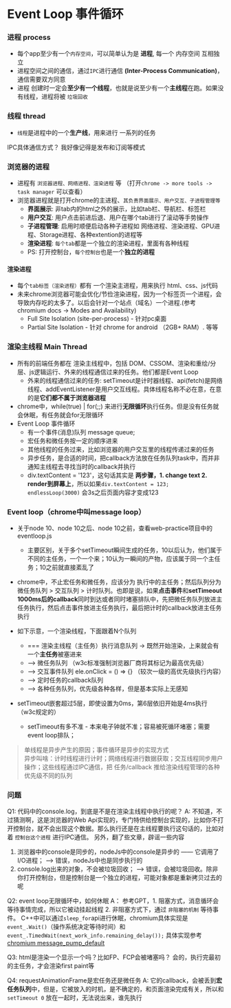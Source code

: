 # Event Loop 事件循环

### 进程 process
- 每个app至少有一个`内存空间`，可以简单认为是 **进程**, 每一个 内存空间 互相独立
- 进程空间之间的通信，通过`IPC`进行通信 **(Inter-Process Communication)**， 通信需要双方同意
- 进程 创建时一定会**至少有一个线程**，也就是说至少有一个**主线程**在跑。如果没有线程，进程将被 `垃圾回收`


### 线程 thread
- `线程`是进程中的一个**生产线**，用来进行 一系列的任务


IPC具体通信方式？
我好像记得是发布和订阅等模式


### 浏览器的进程
- 进程有 `浏览器进程、网络进程、渲染进程` 等 （打开`chrome -> more tools -> task manager` 可以查看）
- 浏览器进程就是打开chrome的主进程、`其负责界面展示、用户交互、子进程管理等`
  - **界面展示**: 非tab内的html之外的展示，比如tab栏、导航栏、标签栏
  - **用户交互**: 用户点击前进后退、用户在哪个tab进行了滚动等手势操作
  - **子进程管理**: 启用时顺便启动各种子进程如 网络进程、渲染进程、GPU进程、Storage进程、各种extention的进程等
  - **渲染进程**: `每个tab`都是一个独立的渲染进程，里面有各种线程
  - PS: 打开控制台，`每个控制台`也是一个**独立的进程**

#### 渲染进程
- 每个`tab标签（渲染进程）`都有 一个渲染主进程，用来执行 html、css、js代码
- 未来chrome浏览器可能会优化/节俭渲染进程，因为一个标签页一个进程，会导致内存吃的太多了。以后会针对一个站点（域名）一个进程.(参考chromium docs -> Modes and Availability)
  - Full Site Isolation (site-per-process) - 针对pc桌面
  - Partial Site Isolation - 针对 chrome for android （2GB+ RAM）. 等等


### 渲染主线程 Main Thread
- 所有的前端任务都在 渲染主线程中，包括 DOM、CSSOM、渲染和重绘/分层、js逻辑运行、外来的线程通信过来的任务。他们都是Event Loop
  - 外来的线程通信过来的任务: setTimeout是计时器线程、api(fetch)是网络线程、addEventListener是用户交互线程。具体线程名称不必在意，在意的是**它们都不属于浏览器进程**
- chrome中，while(true) | for(;;) 来进行**无限循环**执行任务。但是没有任务就会休眠，有任务就会for无限循环
- Event Loop 事件循环
  - 有一个事件(消息)队列 message queue;
  - 宏任务和微任务按一定的顺序进来
  - 其他线程的任务过来，比如浏览器的用户交互里的线程传递过来的任务
  - 异步任务，是合适的时间，把callback方法放在任务队列task中，而并非通知主线程去寻找当时的callback并执行
  - div.textContent = '123'，这句话其实是 **两步骤，1. change text 2. render到屏幕上**，所以如果`div.textContent = 123; endlessLoop(3000)` 会3s之后页面内容才变成123


### Event loop（chrome中叫message loop）

- 关于node 10、node 10之后、node 10之前，查看web-practice项目中的eventloop.js
  - 主要区别，关于多个setTimeout瞬间生成的任务，10以后认为，他们属于不同的主任务，一个一个来；10认为一瞬间的产物，应该属于同一个主任务；10之前就直接紊乱了
- chrome中，不止宏任务和微任务，应该分为 执行中的主任务；然后队列分为 微任务队列 > 交互队列 > 计时队列。也即是说，如果**点击事件**和**setTimeout 1000ms后的callback**同时到达或者同时堵塞排队中，先把微任务队列放进主任务执行，然后点击事件放进主任务执行，最后把计时的callback放进主任务执行

- 如下示意，一个渲染线程，下面跟着N个队列
  - === 渲染主线程（主任务）执行消息队列 -> 既然开始渲染，上来就会有一个**主任务**被塞进来
  - --> 微任务队列 （w3c标准强制浏览器厂商将其标记为最高优先级）
  - --> 交互事件队列 ele.onClick = () => {}  （较次一级的高优先级执行内容）
  - --> 定时任务的callback队列
  - --> 各种任务队列，优先级各种各样，但是基本实际上无感知

- setTimeout嵌套超过5层，即使设置为0ms，第6层依旧开始是4ms执行 （w3c规定的）
  - setTimeout有多不准 - 本来电子钟就不准；容易被死循环堵塞；需要event loop排队；

> 单线程是异步产生的原因；事件循环是异步的实现方式  
> 异步叫啥：计时线程进行计时；网络线程进行数据获取；交互线程同步用户操作；这些线程通过IPC通信，把 任务/callback 推给渲染线程管理的各种优先级不同的队列


### 问题
Q1: 代码中的console.log，到底是不是在渲染主线程中执行的呢？
A: 不知道，不过猜测啊，这是浏览器的Web Api实现的，专门特供给控制台实现的，比如你不打开控制台，就不会出现这个数据。那么执行还是在主线程要执行这句话的，比如对着 `控制台这个进程` 进行IPC通信。
另外，翻了些文章，辟谣一些内容
1. 浏览器中的console是同步的，nodeJs中的console是异步的 —— 它调用了I/O进程； --> 错误，nodeJs中也是同步执行的
2. console.log出来的对象，不会被垃圾回收； --> 错误，会被垃圾回收。除非你打开控制台，但是控制台是一个独立的进程，可能对象都是重新拷贝过去的呢

Q2: event loop无限循环中，如何休眠
A： 参考GPT，1. 阻塞方式，消息循环会等待事情完成，所以它被动挂起线程 2. 非阻塞方式下，通过 `非阻塞的机制` 等待事件。
C++中可以通过`sleep_for`api进行休眠，chromium具体实现是`event_.Wait()`（操作系统决定等待时间）和 `event_.TimedWait(next_work_info.remaining_delay());`
具体实现参考[chromium message_pump_default](https://github.com/chromium/chromium/blob/main/base/message_loop/message_pump_default.cc)

Q3: html是渲染一个显示一个吗？比如FP、FCP会被堵塞吗？
会的，执行完最初的主任务，才会渲染first paint等

Q4: requestAnimationFrame是宏任务还是微任务
A: 它的callback，会被丢到**宏任务队列**中，但是，它被放入的时机，是不确定的，和页面渲染完成有关，所以和 `setTimeout 0` 放在一起时，无法说出来，谁先执行